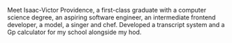 Meet  Isaac-Victor Providence, a first-class graduate with a computer science degree, an aspiring software engineer, an intermediate frontend developer, a model, a singer and chef.
Developed a transcript system and a Gp calculator for my school alongside my hod.

